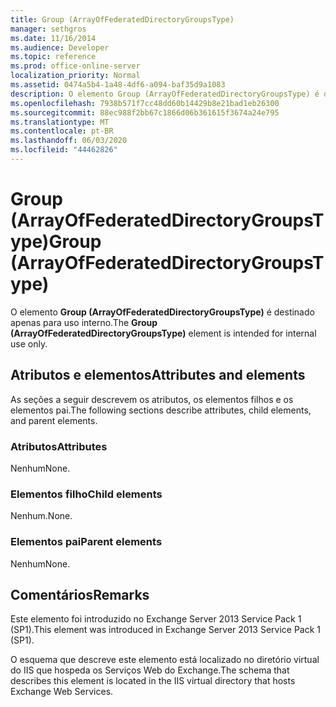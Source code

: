 ```yaml
---
title: Group (ArrayOfFederatedDirectoryGroupsType)
manager: sethgros
ms.date: 11/16/2014
ms.audience: Developer
ms.topic: reference
ms.prod: office-online-server
localization_priority: Normal
ms.assetid: 0474a5b4-1a48-4df6-a094-baf35d9a1083
description: O elemento Group (ArrayOfFederatedDirectoryGroupsType) é destinado apenas para uso interno.
ms.openlocfilehash: 7938b571f7cc48dd60b14429b8e21bad1eb26300
ms.sourcegitcommit: 88ec988f2bb67c1866d06b361615f3674a24e795
ms.translationtype: MT
ms.contentlocale: pt-BR
ms.lasthandoff: 06/03/2020
ms.locfileid: "44462826"
---
```

# <a name="group-arrayoffederateddirectorygroupstype"></a><span data-ttu-id="fb743-103">Group (ArrayOfFederatedDirectoryGroupsType)</span><span class="sxs-lookup"><span data-stu-id="fb743-103">Group (ArrayOfFederatedDirectoryGroupsType)</span></span>

<span data-ttu-id="fb743-104">O elemento **Group (ArrayOfFederatedDirectoryGroupsType)** é destinado apenas para uso interno.</span><span class="sxs-lookup"><span data-stu-id="fb743-104">The **Group (ArrayOfFederatedDirectoryGroupsType)** element is intended for internal use only.</span></span> 

## <a name="attributes-and-elements"></a><span data-ttu-id="fb743-105">Atributos e elementos</span><span class="sxs-lookup"><span data-stu-id="fb743-105">Attributes and elements</span></span>

<span data-ttu-id="fb743-106">As seções a seguir descrevem os atributos, os elementos filhos e os elementos pai.</span><span class="sxs-lookup"><span data-stu-id="fb743-106">The following sections describe attributes, child elements, and parent elements.</span></span>
  
### <a name="attributes"></a><span data-ttu-id="fb743-107">Atributos</span><span class="sxs-lookup"><span data-stu-id="fb743-107">Attributes</span></span>

<span data-ttu-id="fb743-108">Nenhum</span><span class="sxs-lookup"><span data-stu-id="fb743-108">None.</span></span>
  
### <a name="child-elements"></a><span data-ttu-id="fb743-109">Elementos filho</span><span class="sxs-lookup"><span data-stu-id="fb743-109">Child elements</span></span>

<span data-ttu-id="fb743-110">Nenhum.</span><span class="sxs-lookup"><span data-stu-id="fb743-110">None.</span></span>
  
### <a name="parent-elements"></a><span data-ttu-id="fb743-111">Elementos pai</span><span class="sxs-lookup"><span data-stu-id="fb743-111">Parent elements</span></span>

<span data-ttu-id="fb743-112">Nenhum</span><span class="sxs-lookup"><span data-stu-id="fb743-112">None.</span></span>
  
## <a name="remarks"></a><span data-ttu-id="fb743-113">Comentários</span><span class="sxs-lookup"><span data-stu-id="fb743-113">Remarks</span></span>

<span data-ttu-id="fb743-114">Este elemento foi introduzido no Exchange Server 2013 Service Pack 1 (SP1).</span><span class="sxs-lookup"><span data-stu-id="fb743-114">This element was introduced in Exchange Server 2013 Service Pack 1 (SP1).</span></span>
  
<span data-ttu-id="fb743-115">O esquema que descreve este elemento está localizado no diretório virtual do IIS que hospeda os Serviços Web do Exchange.</span><span class="sxs-lookup"><span data-stu-id="fb743-115">The schema that describes this element is located in the IIS virtual directory that hosts Exchange Web Services.</span></span>
  

